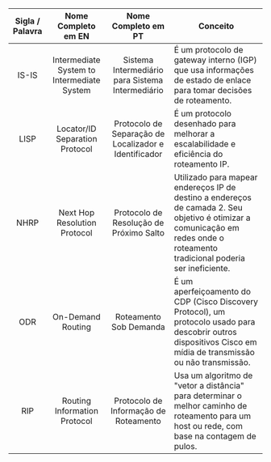 | Sigla / Palavra | Nome Completo em EN | Nome Completo em PT | Conceito |
| :---: | :---: | :---: | ----- |
| IS-IS | Intermediate System to Intermediate System | Sistema Intermediário para Sistema Intermediário | É um protocolo de gateway interno (IGP) que usa informações de estado de enlace para tomar decisões de roteamento. |
| LISP | Locator/ID Separation Protocol | Protocolo de Separação de Localizador e Identificador | É um protocolo desenhado para melhorar a escalabilidade e eficiência do roteamento IP.  |
| NHRP | Next Hop Resolution Protocol | Protocolo de Resolução de Próximo Salto | Utilizado para mapear endereços IP de destino a endereços de camada 2\. Seu objetivo é otimizar a comunicação em redes onde o roteamento tradicional poderia ser ineficiente. |
| ODR | On-Demand Routing | Roteamento Sob Demanda | É um aperfeiçoamento do CDP (Cisco Discovery Protocol), um protocolo usado para descobrir outros dispositivos Cisco em mídia de transmissão ou não transmissão.  |
| RIP | Routing Information Protocol | Protocolo de Informação de Roteamento | Usa um algoritmo de "vetor a distância" para determinar o melhor caminho de roteamento para um host ou rede, com base na contagem de pulos. |